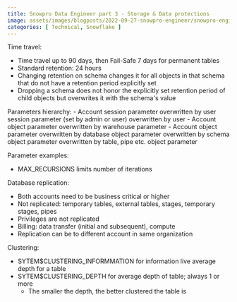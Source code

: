 ```yaml
---
title: Snowpro Data Engineer part 3 - Storage & Data protections
image: assets/images/blogposts/2022-09-27-snowpro-engineer/snowpro-engineer.png
categories: [ Technical, Snowflake ]
---
```


Time travel:
- Time travel up to 90 days, then Fail-Safe 7 days for permanent tables
- Standard retention: 24 hours
- Changing retention on schema changes it for all objects in that schema that do not have a retention period explicitly set
- Dropping a schema does not honor the explicitly set retention period of child objects but overwrites it with the schema's value

Parameters hierarchy:
    - Account session parameter overwritten by user session parameter (set by admin or user) overwritten by user
    - Account object parameter overwritten by warehouse parameter
    - Account object parameter overwritten by database object parameter overwritten by schema object parameter overwritten by table, pipe etc. object parameter

Parameter examples:
- MAX_RECURSIONS limits number of iterations

Database replication:
- Both accounts need to be business critical or higher
- Not replicated: temporary tables, external tables, stages, temporary stages, pipes
- Privileges are not replicated
- Billing: data transfer (initial and subsequent), compute
- Replication can be to different account in same organization

Clustering:
- SYTEM$CLUSTERING_INFORMMATION for information live average depth for a table
- SYTEM$CLUSTERING_DEPTH for average depth of table; always 1 or more
    - The smaller the depth, the better clustered the table is
